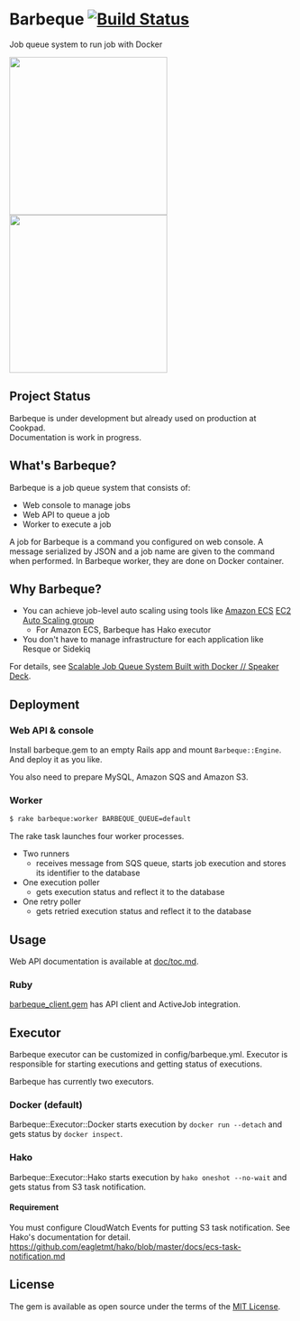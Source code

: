 # Barbeque [![Build Status](https://travis-ci.org/cookpad/barbeque.svg?branch=master)](https://travis-ci.org/cookpad/barbeque)

Job queue system to run job with Docker

<img src="https://raw.githubusercontent.com/cookpad/barbeque/master/doc/images/job_definitions.png" height="280px" />
<img src="https://raw.githubusercontent.com/cookpad/barbeque/master/doc/images/statistics.png" height="280px" />

## Project Status

Barbeque is under development but already used on production at Cookpad.  
Documentation is work in progress.

## What's Barbeque?

Barbeque is a job queue system that consists of:

- Web console to manage jobs
- Web API to queue a job
- Worker to execute a job

A job for Barbeque is a command you configured on web console.
A message serialized by JSON and a job name are given to the command when performed.
In Barbeque worker, they are done on Docker container.

## Why Barbeque?

- You can achieve job-level auto scaling using tools like [Amazon ECS](https://aws.amazon.com/ecs/) [EC2 Auto Scaling group](https://aws.amazon.com/autoscaling/)
  - For Amazon ECS, Barbeque has Hako executor
- You don't have to manage infrastructure for each application like Resque or Sidekiq

For details, see [Scalable Job Queue System Built with Docker // Speaker Deck](https://speakerdeck.com/k0kubun/scalable-job-queue-system-built-with-docker).

## Deployment

### Web API & console

Install barbeque.gem to an empty Rails app and mount `Barbeque::Engine`.
And deploy it as you like.

You also need to prepare MySQL, Amazon SQS and Amazon S3.

### Worker

```bash
$ rake barbeque:worker BARBEQUE_QUEUE=default
```

The rake task launches four worker processes.

- Two runners
  - receives message from SQS queue, starts job execution and stores its identifier to the database
- One execution poller
  - gets execution status and reflect it to the database
- One retry poller
  - gets retried execution status and reflect it to the database

## Usage

Web API documentation is available at [doc/toc.md](./doc/toc.md).

### Ruby

[barbeque\_client.gem](https://github.com/cookpad/barbeque_client) has API client and ActiveJob integration.

## Executor
Barbeque executor can be customized in config/barbeque.yml. Executor is responsible for starting executions and getting status of executions.

Barbeque has currently two executors.

### Docker (default)
Barbeque::Executor::Docker starts execution by `docker run --detach` and gets status by `docker inspect`.

### Hako
Barbeque::Executor::Hako starts execution by `hako oneshot --no-wait` and gets status from S3 task notification.

#### Requirement
You must configure CloudWatch Events for putting S3 task notification.
See Hako's documentation for detail.
https://github.com/eagletmt/hako/blob/master/docs/ecs-task-notification.md

## License
The gem is available as open source under the terms of the [MIT License](http://opensource.org/licenses/MIT).

